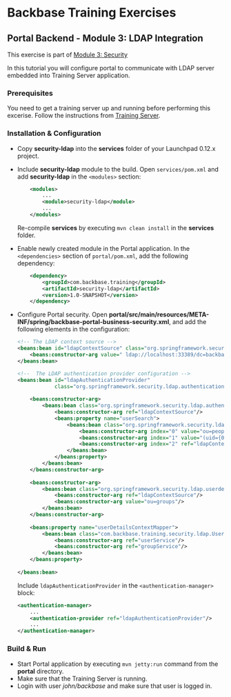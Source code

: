 # Backbase Training Exercises

## Portal Backend - Module 3: LDAP Integration

This exercise is part of [Module 3: Security](../../..)

In this tutorial you will configure portal to communicate with LDAP server embedded into Training Server application.

### Prerequisites

You need to get a training server up and running before performing this excerise.
Follow the instructions from [Training Server](https://github.com/Backbase/training-server).

### Installation & Configuration

- Copy **security-ldap** into the **services** folder of your Launchpad 0.12.x project.

- Include **security-ldap** module to the build.  Open `services/pom.xml` and add **security-ldap** in the `<modules>` section: 
	```xml
	    <modules>
	        ...	    
	        <module>security-ldap</module>
	        ...
	    </modules>
	```	
	Re-compile **services** by executing `mvn clean install` in the **services** folder.
	
- Enable newly created module in the Portal application. In the `<dependencies>` section of `portal/pom.xml`, add the following dependency:

	```xml
	    <dependency>
	        <groupId>com.backbase.training</groupId>
	        <artifactId>security-ldap</artifactId>
	        <version>1.0-SNAPSHOT</version>
	    </dependency>
	```

- Configure Portal security. Open **portal/src/main/resources/META-INF/spring/backbase-portal-business-security.xml**, and add the following elements in the configuration:
	```xml
	<!-- The LDAP context source -->
	<beans:bean id="ldapContextSource" class="org.springframework.security.ldap.DefaultSpringSecurityContextSource">
	    <beans:constructor-arg value=" ldap://localhost:33389/dc=backbase,dc=com "/>
	</beans:bean>

	<!--  The LDAP authentication provider configuration -->
	<beans:bean id="ldapAuthenticationProvider"
	            class="org.springframework.security.ldap.authentication.LdapAuthenticationProvider">
        
	    <beans:constructor-arg>
	        <beans:bean class="org.springframework.security.ldap.authentication.BindAuthenticator">
	            <beans:constructor-arg ref="ldapContextSource"/>
	            <beans:property name="userSearch">
	                <beans:bean class="org.springframework.security.ldap.search.FilterBasedLdapUserSearch">
	                    <beans:constructor-arg index="0" value="ou=people"/>
	                    <beans:constructor-arg index="1" value="(uid={0})"/>
	                    <beans:constructor-arg index="2" ref="ldapContextSource"/>
	                </beans:bean>
	            </beans:property>
	        </beans:bean>
	    </beans:constructor-arg>
        
	    <beans:constructor-arg>
	        <beans:bean class="org.springframework.security.ldap.userdetails.DefaultLdapAuthoritiesPopulator">
	            <beans:constructor-arg ref="ldapContextSource"/>
	            <beans:constructor-arg value="ou=groups"/>
	        </beans:bean>
	    </beans:constructor-arg>
        
	    <beans:property name="userDetailsContextMapper">
	        <beans:bean class="com.backbase.training.security.ldap.UserDetailsContextMapperImpl">
	            <beans:constructor-arg ref="userService"/>
	            <beans:constructor-arg ref="groupService"/>
	        </beans:bean>
	    </beans:property>
        
	</beans:bean>
	```
	
	Include `ldapAuthenticationProvider` in the `<authentication-manager>` block:
	
	```xml
	<authentication-manager>
	    ...
	    <authentication-provider ref="ldapAuthenticationProvider"/>
	    ...
	</authentication-manager>
	```

### Build & Run

- Start Portal application by executing `mvn jetty:run` command from the **portal** directory.
- Make sure that the Training Server is running.
- Login with user *john/backbase* and make sure that user is logged in.
